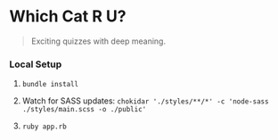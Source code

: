 # Which Cat R U?
> Exciting quizzes with deep meaning.

### Local Setup

1. `bundle install`

1. Watch for SASS updates: `chokidar './styles/**/*' -c 'node-sass ./styles/main.scss -o ./public'`

1. `ruby app.rb`
